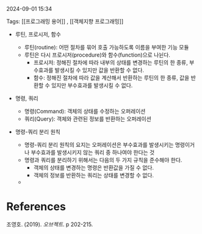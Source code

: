 
2024-09-01 15:34

Tags: [[프로그래밍 용어]] , [[객체지향 프로그래밍]]


- 루틴, 프로시저, 함수
	- 루틴(routine): 어떤 절차를 묶어 호출 가능하도록 이름을 부여한 기능 모듈
	- 루틴은 다시 프로시저(procedure)와 함수(function)으로 나뉜다.
		- 프로시저: 정해진 절차에 따라 내부의 상태를 변경하는 루틴의 한 종류, 부수효과를 발생시킬 수 있지만 값을 반환할 수 없다.
		- 함수: 정해진 절차에 따라 값을 계산해서 반환하는 루틴의 한 종류, 값을 반환할 수 있지만 부수효과를 발생시킬 수 없다.

- 명령, 쿼리
	- 명령(Command): 객체의 상태를 수정하는 오퍼레이션
	- 쿼리(Query): 객체와 관련된 정보를 반환하는 오퍼레이션

- 명령-쿼리 분리 원칙
	- 명령-쿼리 분리 원칙의 요지는 오퍼레이션은 부수효과를 발생시키는 명령이거나 부수효과를 발생시키지 않는 쿼리 중 하나여야 한다는 것
	- 명령과 쿼리를 분리하기 위해서는 다음의 두 가지 규칙을 준수해야 한다.
		- 객체의 상태를 변경하는 명령은 반환값을 가질 수 없다.
		- 객체의 정보를 반환하는 쿼리는 상태를 변경할 수 없다.
	- 


# References

조영호. (2019). *오브젝트*. p 202-215.